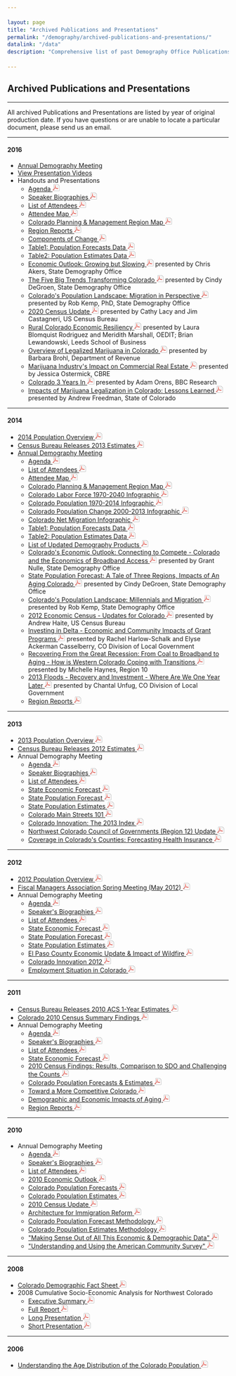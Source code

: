 ```yaml
---

layout: page
title: "Archived Publications and Presentations"
permalink: "/demography/archived-publications-and-presentations/"
datalink: "/data"
description: "Comprehensive list of past Demography Office Publications and Presentations"
    
---
```


## Archived Publications and Presentations

- - -
All archived Publications and Presentations are listed by year of original production date. If you have questions or are unable to locate a particular document, please send us an email.

- - -

#### 2016

- [Annual Demography Meeting](/demography/annual-demography-meeting-2016/)
- [View Presentation Videos](https://demography.dola.colorado.gov/demography/annual-demography-summit-2016/)
- Handouts and Presentations
  - [Agenda ![pdf](/images/page_white_acrobat.png 'download pdf file')](https://drive.google.com/uc?export=download&id=0ByjImPUKASTTajBIaDNkZkVaQ1k)
  - [Speaker Biographies ![pdf](/images/page_white_acrobat.png 'download pdf file')](https://drive.google.com/uc?export=download&id=0ByjImPUKASTTX3FXZlEtOHA5aDg)
  - [List of Attendees ![pdf](/images/page_white_acrobat.png 'download pdf file')](https://drive.google.com/uc?export=download&id=0ByjImPUKASTTTzlLWGtMRVJrNms)
  - [Attendee Map ![pdf](/images/page_white_acrobat.png 'download pdf file')](https://drive.google.com/uc?export=download&id=0ByjImPUKASTTSEtuNFlRTzByWkk)
  - [Colorado Planning & Management Region Map ![pdf](/images/page_white_acrobat.png 'download pdf file')](https://drive.google.com/uc?export=download&id=0ByjImPUKASTTU1c3ejVCei1tRTQ)
  - [Region Reports ![pdf](/images/page_white_acrobat.png 'download pdf file')](https://drive.google.com/uc?export=download&id=0ByjImPUKASTTMEhZeXNZNjZacmM)
  - [Components of Change ![pdf](/images/page_white_acrobat.png 'download pdf file')](https://drive.google.com/uc?export=download&id=0ByjImPUKASTTSTZOeU1VcTNCQlk)
  - [Table1: Population Forecasts Data ![pdf](/images/page_white_acrobat.png 'download pdf file')](https://drive.google.com/uc?export=download&id=0ByjImPUKASTTbl9nVFdqSEpzMDg)
  - [Table2: Population Estimates Data ![pdf](/images/page_white_acrobat.png 'download pdf file')](https://drive.google.com/uc?export=download&id=0ByjImPUKASTTSzRZT2tqWHFqNHM)
  - [Economic Outlook: Growing but Slowing ![pdf](/images/page_white_acrobat.png 'download pdf file')](https://drive.google.com/uc?export=download&id=0ByjImPUKASTTSlc3bFpNTzJ0bjg) presented by Chris Akers, State Demography Office
  - [The Five Big Trends Transforming Colorado ![pdf](/images/page_white_acrobat.png 'download pdf file')](https://drive.google.com/uc?export=download&id=0ByjImPUKASTTeEp5cm9XcllGYnc) presented by Cindy DeGroen, State Demography Office
  - [Colorado's Population Landscape: Migration in Perspective ![pdf](/images/page_white_acrobat.png 'download pdf file')](https://drive.google.com/uc?export=download&id=0ByjImPUKASTTNDJtUWlmRkh4WDA) presented by Rob Kemp, PhD, State Demography Office
  - [2020 Census Update ![pdf](/images/page_white_acrobat.png 'download pdf file')](https://drive.google.com/uc?export=download&id=0ByjImPUKASTTWDBXX19hT0ZUSmc) presented by Cathy Lacy and Jim Castagneri, US Census Bureau
  - [Rural Colorado Economic Resiliency ![pdf](/images/page_white_acrobat.png 'download pdf file')](https://drive.google.com/uc?export=download&id=0ByjImPUKASTTY3QyV0VaLVR6STQ) presented by Laura Blomquist Rodriguez and Meridith Marshall, OEDIT; Brian Lewandowski, Leeds School of Business
   - [Overview of Legalized Marijuana in Colorado ![pdf](/images/page_white_acrobat.png 'download pdf file')](https://drive.google.com/uc?export=download&id=0ByjImPUKASTTZ3VqT0hRU05YcFk) presented by Barbara Brohl, Department of Revenue 
    - [Marijuana Industry's Impact on Commercial Real Estate ![pdf](/images/page_white_acrobat.png 'download pdf file')](https://drive.google.com/uc?export=download&id=0ByjImPUKASTTUjBRSVRuc0NaZ28) presented by Jessica Ostermick, CBRE  
    - [Colorado 3 Years In ![pdf](/images/page_white_acrobat.png 'download pdf file')](https://drive.google.com/uc?export=download&id=0ByjImPUKASTTNGMwOGRnVEExV2c) presented by Adam Orens, BBC Research  
   - [Impacts of Marijuana Legalization in Colorado: Lessons Learned ![pdf](/images/page_white_acrobat.png 'download pdf file')](https://drive.google.com/uc?export=download&id=0ByjImPUKASTTbUxtdDhmdUM1VEE) presented by Andrew Freedman, State of Colorado 
  
- - -

#### 2014

 - [2014 Population Overview ![pdf](/images/page_white_acrobat.png 'download pdf file')](https://drive.google.com/uc?export=download&id=0B2oqdPZKJqK7TkpLeWVLLVdyWTg)
 - [Census Bureau Releases 2013 Estimates ![pdf](/images/page_white_acrobat.png 'download pdf file')](https://drive.google.com/uc?export=download&id=0B-vz6H4k4SESWlBnVXYwaVJObUk)
 - [Annual Demography Meeting](/demography/annual-demography-meeting-2014/)
   - [Agenda ![pdf](/images/page_white_acrobat.png 'download pdf file')](https://drive.google.com/uc?export=download&id=0B2oqdPZKJqK7Q1BmQnNma0I1aFk)
   - [List of Attendees ![pdf](/images/page_white_acrobat.png 'download pdf file')](https://drive.google.com/uc?export=download&id=0B2oqdPZKJqK7S05KQWFPQU5ZX2s)
   - [Attendee Map ![pdf](/images/page_white_acrobat.png 'download pdf file')](https://drive.google.com/uc?export=download&id=0B2oqdPZKJqK7eDlzNlBIMEU2NDg)
   - [Colorado Planning & Management Region Map ![pdf](/images/page_white_acrobat.png 'download pdf file')](https://storage.googleapis.com/maps-static/PlanningManagement8x11.pdf)
   - [Colorado Labor Force 1970-2040 Infographic ![pdf](/images/page_white_acrobat.png 'download pdf file')](https://drive.google.com/uc?export=download&id=0B2oqdPZKJqK7WXFSSjViVXdsbkk)
   - [Colorado Population 1970-2014 Infographic ![pdf](/images/page_white_acrobat.png 'download pdf file')](https://drive.google.com/uc?export=download&id=0B2oqdPZKJqK7eFVnQmJmTUc4czA)
   - [Colorado Population Change 2000-2013 Infographic ![pdf](/images/page_white_acrobat.png 'download pdf file')](https://drive.google.com/uc?export=download&id=0B2oqdPZKJqK7T0MzaHgyNG1oYUk)
   - [Colorado Net Migration Infographic ![pdf](/images/page_white_acrobat.png 'download pdf file')](https://drive.google.com/uc?export=download&id=0B2oqdPZKJqK7a0cyXy04eHNPT1k)
   - [Table1: Population Forecasts Data ![pdf](/images/page_white_acrobat.png 'download pdf file')](https://drive.google.com/uc?export=download&id=0B2oqdPZKJqK7RHdxYkNXYUZWdkk)
   - [Table2: Population Estimates Data ![pdf](/images/page_white_acrobat.png 'download pdf file')](https://drive.google.com/uc?export=download&id=0B2oqdPZKJqK7TU1PUlV0dEpPM0U)
   - [List of Updated Demography Products ![pdf](/images/page_white_acrobat.png 'download pdf file')](https://drive.google.com/uc?export=download&id=0B2oqdPZKJqK7dDFDUUxpN2U3ZDg)
   - [Colorado\'s Economic Outlook: Connecting to Compete - Colorado and the Economics of Broadband Access ![pdf](/images/page_white_acrobat.png 'download pdf file')](https://drive.google.com/uc?export=download&id=0B2oqdPZKJqK7TmtQUnZ6WVRTRmM) presented by Grant Nulle, State Demography Office
   - [State Population Forecast: A Tale of Three Regions, Impacts of An Aging Colorado ![pdf](/images/page_white_acrobat.png 'download pdf file')](https://drive.google.com/uc?export=download&id=0B2oqdPZKJqK7cHJnU0VBb2tJVEU) presented by Cindy DeGroen, State Demography Office
   - [Colorado\'s Population Landscape: Millennials and Migration ![pdf](/images/page_white_acrobat.png 'download pdf file')](https://drive.google.com/uc?export=download&id=0B2oqdPZKJqK7UzVzUkwyQURnQ3M) presented by Rob Kemp, State Demography Office
   - [2012 Economic Census - Updates for Colorado ![pdf](/images/page_white_acrobat.png 'download pdf file')](https://drive.google.com/uc?export=download&id=0B2oqdPZKJqK7UHl4eUpjdTU3NEk) presented by Andrew Haite, US Census Bureau
   - [Investing in Delta - Economic and Community Impacts of Grant Programs ![pdf](/images/page_white_acrobat.png 'download pdf file')](https://drive.google.com/uc?export=download&id=0B2oqdPZKJqK7QjdqWDhQXzZwWU0) presented by Rachel Harlow-Schalk and Elyse Ackerman Casselberry, CO Division of Local Government
   - [Recovering From the Great Recession: From Coal to Broadband to Aging - How is Western Colorado Coping with Transitions ![pdf](/images/page_white_acrobat.png 'download pdf file')](https://drive.google.com/uc?export=download&id=0B2oqdPZKJqK7ZTFpU3JHdHlxTlk) presented by Michelle Haynes, Region 10
   - [2013 Floods - Recovery and Investment - Where Are We One Year Later ![pdf](/images/page_white_acrobat.png 'download pdf file')](https://drive.google.com/uc?export=download&id=0B2oqdPZKJqK7ZFVwejNBbUxUajA) presented by Chantal Unfug, CO Division of Local Government
   - [Region Reports ![pdf](/images/page_white_acrobat.png 'download pdf file')](https://drive.google.com/uc?export=download&id=0B2oqdPZKJqK7Y0JsSE95NTRYNTQ)

- - -

#### 2013

- [2013 Population Overview ![pdf](/images/page_white_acrobat.png 'download pdf file')](https://drive.google.com/uc?export=download&id=0B2oqdPZKJqK7N0IxNTNxMWNQUHc)
- [Census Bureau Releases 2012 Estimates ![pdf](/images/page_white_acrobat.png 'download pdf file')](https://drive.google.com/uc?export=download&id=0B2oqdPZKJqK7bE00NFJ6ZDZ1TUE)
- Annual Demography Meeting
  - [Agenda ![pdf](/images/page_white_acrobat.png 'download pdf file')](https://drive.google.com/uc?export=download&id=0B4-eaNwOwFmYb09xWWx3YzVEOFE)
  - [Speaker Biographies ![pdf](/images/page_white_acrobat.png 'download pdf file')](https://drive.google.com/uc?export=download&id=0B2oqdPZKJqK7M29ieE44QmdJRHc)
  - [List of Attendees ![pdf](/images/page_white_acrobat.png 'download pdf file')](https://drive.google.com/uc?export=download&id=0B2oqdPZKJqK7Wkd1ZG9mVW1CS2c)
  - [State Economic Forecast ![pdf](/images/page_white_acrobat.png 'download pdf file')](https://drive.google.com/uc?export=download&id=0B2oqdPZKJqK7SFFKbjVkYl82MjQ)
  - [State Population Forecast ![pdf](/images/page_white_acrobat.png 'download pdf file')](https://drive.google.com/uc?export=download&id=0B4-eaNwOwFmYeWd3MmlrWGlTaWc)
  - [State Population Estimates ![pdf](/images/page_white_acrobat.png 'download pdf file')](https://drive.google.com/uc?export=download&id=0B2oqdPZKJqK7dmVaNEw4RnNDeEE)
  - [Colorado Main Streets 101 ![pdf](/images/page_white_acrobat.png 'download pdf file')](https://drive.google.com/uc?export=download&id=0B2oqdPZKJqK7VG1HU3ZacnNWX3c)
  - [Colorado Innovation: The 2013 Index ![pdf](/images/page_white_acrobat.png 'download pdf file')](https://drive.google.com/uc?export=download&id=0B2oqdPZKJqK7UUJITWtiVm5vRUk)
  - [Northwest Colorado Council of Governments (Region 12) Update ![pdf](/images/page_white_acrobat.png 'download pdf file')](https://drive.google.com/uc?export=download&id=0B2oqdPZKJqK7UnhrcEJYS0hIbG8)
  - [Coverage in Colorado\'s Counties: Forecasting Health Insurance ![pdf](/images/page_white_acrobat.png 'download pdf file')](https://drive.google.com/uc?export=download&id=0B2oqdPZKJqK7TTRxcG1MLXdoYU0)
 
- - -

#### 2012

- [2012 Population Overview ![pdf](/images/page_white_acrobat.png 'download pdf file')](https://drive.google.com/uc?export=download&id=0B2oqdPZKJqK7cFAzbVFmYkNRWmc)
- [Fiscal Managers Association Spring Meeting (May 2012) ![pdf](/images/page_white_acrobat.png 'download pdf file')](https://drive.google.com/uc?export=download&id=0B2oqdPZKJqK7V2VGSUt3cFVFQ2M)
- Annual Demography Meeting
  - [Agenda ![pdf](/images/page_white_acrobat.png 'download pdf file')](https://drive.google.com/uc?export=download&id=0B4-eaNwOwFmYR3hVcEd0M253Yms)
  - [Speaker\'s Biographies ![pdf](/images/page_white_acrobat.png 'download pdf file')](https://drive.google.com/uc?export=download&id=0B4-eaNwOwFmYWWthZGIybWVPcFk)
  - [List of Attendees ![pdf](/images/page_white_acrobat.png 'download pdf file')](https://drive.google.com/uc?export=download&id=0B4-eaNwOwFmYbmg3OENxbjlLVWM)
  - [State Economic Forecast ![pdf](/images/page_white_acrobat.png 'download pdf file')](https://drive.google.com/uc?export=download&id=0B4-eaNwOwFmYelhWRkZ3YkZzbms)
  - [State Population Forecast ![pdf](/images/page_white_acrobat.png 'download pdf file')](https://drive.google.com/uc?export=download&id=0B4-eaNwOwFmYTUpZdG0wcG1hbUU)
  - [State Population Estimates ![pdf](/images/page_white_acrobat.png 'download pdf file')](https://drive.google.com/uc?export=download&id=0B4-eaNwOwFmYMVpIZF9hYVpXRk0)
  - [El Paso County Economic Update & Impact of Wildfire ![pdf](/images/page_white_acrobat.png 'download pdf file')](https://drive.google.com/uc?export=download&id=0B2oqdPZKJqK7dTJXeU5naU5FcGs)
  - [Colorado Innovation 2012 ![pdf](/images/page_white_acrobat.png 'download pdf file')](https://drive.google.com/uc?export=download&id=0B2oqdPZKJqK7d3hFejVINVQyOHc)
  - [Employment Situation in Colorado ![pdf](/images/page_white_acrobat.png 'download pdf file')](https://drive.google.com/uc?export=download&id=0B2oqdPZKJqK7bmp1RUQyVTdSbDg)
 
- - -

#### 2011

- [Census Bureau Releases 2010 ACS 1-Year Estimates ![pdf](/images/page_white_acrobat.png 'download pdf file')](https://drive.google.com/uc?export=download&id=0B2oqdPZKJqK7cC1XY0RoX0dFM3c)
- [Colorado 2010 Census Summary Findings ![pdf](/images/page_white_acrobat.png 'download pdf file')](https://drive.google.com/uc?export=download&id=0B2oqdPZKJqK7aDVNMmNmWDE4dVE)
- Annual Demography Meeting
  - [Agenda ![pdf](/images/page_white_acrobat.png 'download pdf file')](https://drive.google.com/uc?export=download&id=0B4-eaNwOwFmYWU9PLTFNLUlsaFE)
  - [Speaker\'s Biographies ![pdf](/images/page_white_acrobat.png 'download pdf file')](https://drive.google.com/uc?export=download&id=0B4-eaNwOwFmYX09pUkZnSlN2SGc)
  - [List of Attendees ![pdf](/images/page_white_acrobat.png 'download pdf file')](https://drive.google.com/uc?export=download&id=0B4-eaNwOwFmYbjhvMzZjUGRYWGs)
  - [State Economic Forecast ![pdf](/images/page_white_acrobat.png 'download pdf file')](https://drive.google.com/uc?export=download&id=0B4-eaNwOwFmYaVpzYkVmcHc1Ukk)
  - [2010 Census Findings: Results, Comparison to SDO and Challenging the Counts ![pdf](/images/page_white_acrobat.png 'download pdf file')](https://drive.google.com/uc?export=download&id=0B2oqdPZKJqK7emtHaWV4T3hpdW8)
  - [Colorado Population Forecasts & Estimates ![pdf](/images/page_white_acrobat.png 'download pdf file')](https://drive.google.com/uc?export=download&id=0B2oqdPZKJqK7czhBZE9fc3FSNzg)
  - [Toward a More Competitive Colorado ![pdf](/images/page_white_acrobat.png 'download pdf file')](https://drive.google.com/uc?export=download&id=0B2oqdPZKJqK7a0dRbHdlN1pVODQ)
  - [Demographic and Economic Impacts of Aging ![pdf](/images/page_white_acrobat.png 'download pdf file')](https://drive.google.com/uc?export=download&id=0B2oqdPZKJqK7M0JXbWhGY0thbmc)
  - [Region Reports ![pdf](/images/page_white_acrobat.png 'download pdf file')](https://drive.google.com/uc?export=download&id=0B2oqdPZKJqK7NkJxWlJHZDZUeHc)
 
- - -

#### 2010

- Annual Demography Meeting
  - [Agenda ![pdf](/images/page_white_acrobat.png 'download pdf file')](https://drive.google.com/uc?export=download&id=0B4-eaNwOwFmYa3lBQkNDN1dqT2c)
  - [Speaker\'s Biographies ![pdf](/images/page_white_acrobat.png 'download pdf file')](https://drive.google.com/uc?export=download&id=0B4-eaNwOwFmYVWhqOWprSGU0U2M)
  - [List of Attendees ![pdf](/images/page_white_acrobat.png 'download pdf file')](https://drive.google.com/uc?export=download&id=0B4-eaNwOwFmYWDVIakw0UGhCbDg)
  - [2010 Economic Outlook ![pdf](/images/page_white_acrobat.png 'download pdf file')](https://drive.google.com/uc?export=download&id=0B2oqdPZKJqK7aXUzeDZVRVlidnc)
  - [Colorado Population Forecasts ![pdf](/images/page_white_acrobat.png 'download pdf file')](https://drive.google.com/uc?export=download&id=0B2oqdPZKJqK7RndiejRXZHF4ZDA)
  - [Colorado Population Estimates ![pdf](/images/page_white_acrobat.png 'download pdf file')](https://drive.google.com/uc?export=download&id=0B2oqdPZKJqK7b3ZxS09DY2s4WHM)
  - [2010 Census Update ![pdf](/images/page_white_acrobat.png 'download pdf file')](https://drive.google.com/uc?export=download&id=0B2oqdPZKJqK7UlZfV3NDU0I3NHc)
  - [Architecture for Immigration Reform ![pdf](/images/page_white_acrobat.png 'download pdf file')](https://drive.google.com/uc?export=download&id=0B2oqdPZKJqK7ME91RnBacFN6eVU)
  - [Colorado Population Forecast Methodology ![pdf](/images/page_white_acrobat.png 'download pdf file')](https://drive.google.com/uc?export=download&id=0B2oqdPZKJqK7RU92Z1RSVnJERXc)
  - [Colorado Population Estimates Methodology ![pdf](/images/page_white_acrobat.png 'download pdf file')](https://drive.google.com/uc?export=download&id=0B2oqdPZKJqK7cW5HQzBZcUVwTzQ)
  - ["Making Sense Out of All This Economic & Demographic Data" ![pdf](/images/page_white_acrobat.png 'download pdf file')](https://drive.google.com/uc?export=download&id=0B2oqdPZKJqK7TndqYjFzaUZqcDA)
  - ["Understanding and Using the American Community Survey" ![pdf](/images/page_white_acrobat.png 'download pdf file')](https://drive.google.com/uc?export=download&id=0B4-eaNwOwFmYUEsta3pCUTRpNEk)
 
- - -

#### 2008

- [Colorado Demographic Fact Sheet ![pdf](/images/page_white_acrobat.png 'download pdf file')](https://drive.google.com/uc?export=download&id=0B2oqdPZKJqK7eDFoTDFLbnMtTzg)
- 2008 Cumulative Socio-Economic Analysis for Northwest Colorado
  - [Executive Summary ![pdf](/images/page_white_acrobat.png 'download pdf file')](https://drive.google.com/uc?export=download&id=0B2oqdPZKJqK7bjJwcFVhMldJMXc)
  - [Full Report ![pdf](/images/page_white_acrobat.png 'download pdf file')](https://drive.google.com/uc?export=download&id=0B2oqdPZKJqK7YVJ4cldIMENkcWc)
  - [Long Presentation ![pdf](/images/page_white_acrobat.png 'download pdf file')](https://drive.google.com/uc?export=download&id=0B2oqdPZKJqK7X3otYlNxOU5ubXM)
  - [Short Presentation ![pdf](/images/page_white_acrobat.png 'download pdf file')](https://drive.google.com/uc?export=download&id=0B2oqdPZKJqK7b1FwbGtLdGNoZlU)
 
- - -

#### 2006

- [Understanding the Age Distribution of the Colorado Population ![pdf](/images/page_white_acrobat.png 'download pdf file')](https://drive.google.com/uc?export=download&id=0B2oqdPZKJqK7REVkdlp3LTZvSkk)
